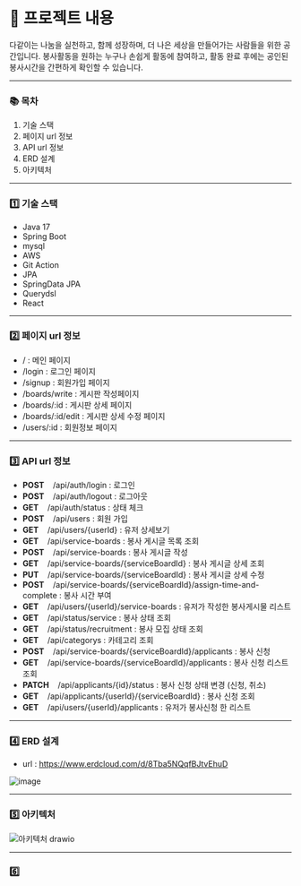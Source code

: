 # :blue_book: 프로젝트 내용
다같이는 나눔을 실천하고, 함께 성장하며, 더 나은 세상을 만들어가는 사람들을 위한 공간입니다. 봉사활동을 원하는 누구나 손쉽게 활동에 참여하고, 활동 완료 후에는 공인된 봉사시간을 간편하게 확인할 수 있습니다.
*****

### :books: 목차
1. 기술 스택
2. 페이지 url 정보
3. API url 정보 
4. ERD 설계
5. 아키텍처

*****
### :one: 기술 스택
- Java 17
- Spring Boot
- mysql
- AWS
- Git Action
- JPA
- SpringData JPA
- Querydsl
- React

*****

### :two: 페이지 url 정보
- /      : 메인 페이지
- /login : 로그인 페이지
- /signup : 회원가입 페이지
- /boards/write : 게시판 작성페이지
- /boards/:id : 게시판 상세 페이지
- /boards/:id/edit : 게시판 상세 수정 페이지
- /users/:id : 회원정보 페이지

*****


### :three: API url 정보
- **POST** &nbsp;&nbsp; /api/auth/login :  로그인
- **POST** &nbsp;&nbsp; /api/auth/logout : 로그아웃
- **GET**  &nbsp;&nbsp; /api/auth/status : 상태 체크
- **POST** &nbsp;&nbsp; /api/users : 회원 가입
- **GET**  &nbsp;&nbsp; /api/users/{userId} : 유저 상세보기
- **GET**  &nbsp;&nbsp; /api/service-boards : 봉사 게시글 목록 조회
- **POST** &nbsp;&nbsp; /api/service-boards : 봉사 게시글 작성
- **GET**  &nbsp;&nbsp; /api/service-boards/{serviceBoardId} : 봉사 게시글 상세 조회
- **PUT**  &nbsp;&nbsp; /api/service-boards/{serviceBoardId} : 봉사 게시글 상세 수정
- **POST** &nbsp;&nbsp; /api/service-boards/{serviceBoardId}/assign-time-and-complete : 봉사 시간 부여
- **GET**  &nbsp;&nbsp; /api/users/{userId}/service-boards : 유저가 작성한 봉사게시물 리스트
- **GET** &nbsp;&nbsp; /api/status/service : 봉사 상태 조회
- **GET** &nbsp;&nbsp; /api/status/recruitment : 봉사 모집 상태 조회
- **GET** &nbsp;&nbsp; /api/categorys : 카테고리 조회
- **POST** &nbsp;&nbsp; /api/service-boards/{serviceBoardId}/applicants : 봉사 신청
- **GET** &nbsp;&nbsp; /api/service-boards/{serviceBoardId}/applicants : 봉사 신청 리스트 조회
- **PATCH** &nbsp;&nbsp; /api/applicants/{id}/status : 봉사 신청 상태 변경 (신청, 취소)
- **GET** &nbsp;&nbsp; /api/applicants/{userId}/{serviceBoardId}  : 봉사 신청 조회
- **GET**  &nbsp;&nbsp; /api/users/{userId}/applicants : 유저가 봉사신청 한 리스트

*****

### :four: ERD 설계
- url : https://www.erdcloud.com/d/8Tba5NQqfBJtvEhuD

![image](https://github.com/user-attachments/assets/28795093-6408-42a4-9ea4-40dd9f5eb66a)

*****

### :five: 아키텍처
![아키텍처 drawio](https://github.com/user-attachments/assets/dda46cb0-ef95-4894-9be8-8e0b5c7d2f48)

*****
### :six: 







